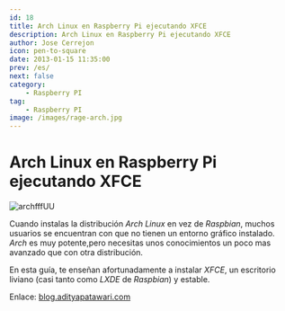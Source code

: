 ```yaml
---
id: 18
title: Arch Linux en Raspberry Pi ejecutando XFCE
description: Arch Linux en Raspberry Pi ejecutando XFCE
author: Jose Cerrejon
icon: pen-to-square
date: 2013-01-15 11:35:00
prev: /es/
next: false
category:
    - Raspberry PI
tag:
    - Raspberry PI
image: /images/rage-arch.jpg
---
```


# Arch Linux en Raspberry Pi ejecutando XFCE

![archfffUU](/images/rage-arch.jpg)

Cuando instalas la distribución _Arch Linux_ en vez de _Raspbian_, muchos usuarios se encuentran con que no tienen un entorno gráfico instalado. _Arch_ es muy potente,pero necesitas unos conocimientos un poco mas avanzado que con otra distribución.

En esta guía, te enseñan afortunadamente a instalar _XFCE_, un escritorio liviano (casi tanto como _LXDE_ de _Raspbian_) y estable.

Enlace: [blog.adityapatawari.com](https://blog.adityapatawari.com/2013/01/arch-linux-on-raspberry-pi.html)
